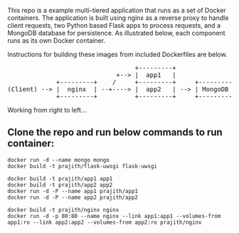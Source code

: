 This repo is a example multi-tiered application that runs as a set of Docker containers.  The application is built using nginx as a reverse proxy to handle client requests, two Python based Flask apps to process requests, and a MongoDB database for persistence.  As illustrated below, each component runs as its own Docker container.

Instructions for building these images from included Dockerfiles are below.

<pre>
                                  +---------+
                             +--> |  app1   |
             +---------+    /     +---------+     +---------+
(Client) --> |  nginx  | --+----> |  app2   | --> | MongoDB |
             +---------+          +---------+     +---------+
</pre>


Working from right to left...

## Clone the repo and run below commands to run container:
```
docker run -d --name mongo mongo
docker build -t prajith/flask-uwsgi flask-uwsgi

docker build -t prajith/app1 app1
docker build -t prajith/app2 app2
docker run -d -P --name app1 prajith/app1
docker run -d -P --name app2 prajith/app2

docker build -t prajith/nginx nginx
docker run -d -p 80:80 --name nginx --link app1:app1 --volumes-from app1:ro --link app2:app2 --volumes-from app2:ro prajith/nginx
```
